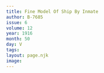 ```yaml
---
title: Fine Model Of Ship By Inmate
author: B-7685
issue: 6
volume: 12
year: 1916
month: 50
day: V
tags:
layout: page.njk
image:
---
```



